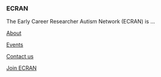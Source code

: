### ECRAN

The Early Career Researcher Autism Network (ECRAN) is ...

[About](/ECRAN/README.md)

[Events](/ECRAN/Events.md)

[Contact us](/ECRAN/Contact.md)

[Join ECRAN](/ECRAN/Join.md)


<!--
**ECRAutismNetwork/ecrautismnetwork** is a ✨ _special_ ✨ repository because its `README.md` (this file) appears on your GitHub profile.
-->
